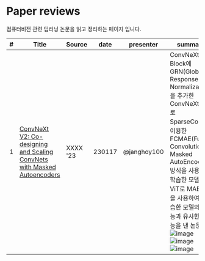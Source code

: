 # Paper reviews
컴퓨터비전 관련 딥러닝 논문을 읽고 정리하는 페이지 입니다.

| # | Title                                                                                                             | Source   | date   | presenter | summary |
|---|-------------------------------------------------------------------------------------------------------------------|----------|--------|-----------|----------|
| 1 | [ConvNeXt V2: Co-designing and Scaling ConvNets with Masked Autoencoders](https://arxiv.org/pdf/2301.00808v1.pdf) | XXXX '23 | 230117 | @janghoy100 | ConvNeXt Block에 GRN(Global Response Normalization)을 추가한 ConvNeXt V2로 SparseConv를 이용한 FCMAE(Fully Convolutional Masked AutoEncoder) 방식을 사용하여 학습한 모델로 ViT로 MAE방식을 사용하여 학습한 모델의 성능과 유사한 성능을 낸 논문 ![image](https://user-images.githubusercontent.com/14236195/214456500-1a750fff-e8d5-4ff6-8c07-fcb9fa989b47.png) ![image](https://user-images.githubusercontent.com/14236195/214456691-1d7c5450-de3b-4c3a-8ebf-8bd676b52190.png) ![image](https://user-images.githubusercontent.com/14236195/214456624-c937316c-12ce-455c-8cde-c98ef4ee325c.png) |
